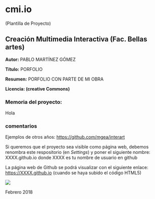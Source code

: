 # cmi.io

(Plantilla de Proyecto) 

## Creación Multimedia Interactiva (Fac. Bellas artes)

**Autor:**  PABLO MARTÍNEZ GÓMEZ 

**Título:** PORFOLIO

**Resumen:**  PORFOLIO CON PARTE DE MI OBRA

**Licencia: (creative Commons)**


### Memoria del proyecto:


Hola







### comentarios

Ejemplos de otros años: https://github.com/mgea/interart 

Si queremos que el proyecto sea visible como página web, debemos renombra este respositorio (en *Settings*) y poner el siguiente nombre: XXXX.github.io  donde XXXX es tu nombre de usuario en github

La página web de Github se podrá visualizar con el siguiente enlace: https://XXXX.github.io (cuando se haya subido el código HTML5) 


![](https://upload.wikimedia.org/wikipedia/commons/thumb/6/62/CC-BY-SA-Andere_Wikis_%28v%29.svg/200px-CC-BY-SA-Andere_Wikis_%28v%29.svg.png)



Febrero 2018
